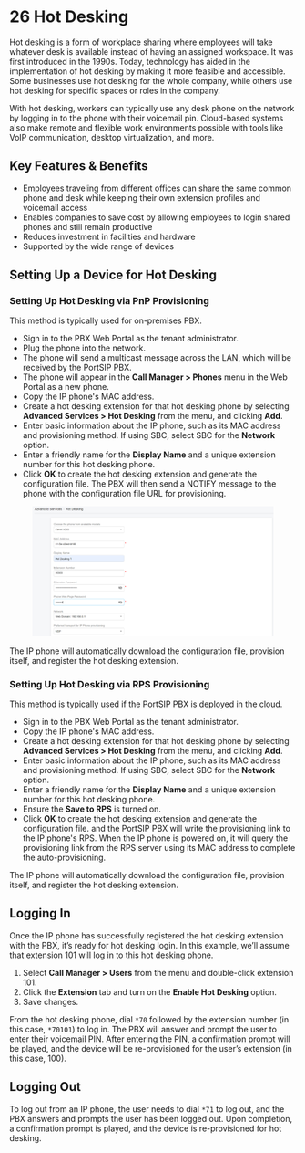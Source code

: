 # 26 Hot Desking

Hot desking is a form of workplace sharing where employees will take whatever desk is available instead of having an assigned workspace. It was first introduced in the 1990s. Today, technology has aided in the implementation of hot desking by making it more feasible and accessible. Some businesses use hot desking for the whole company, while others use hot desking for specific spaces or roles in the company. 

With hot desking, workers can typically use any desk phone on the network by logging in to the phone with their voicemail pin. Cloud-based systems also make remote and flexible work environments possible with tools like VoIP communication, desktop virtualization, and more. 

## Key Features & Benefits <a href="#content-section--0-0" id="content-section--0-0"></a>

* Employees traveling from different offices can share the same common phone and desk while keeping their own extension profiles and voicemail access
* Enables companies to save cost by allowing employees to login shared phones and still remain productive
* Reduces investment in facilities and hardware
* Supported by the wide range of devices

## Setting Up a Device for Hot Desking <a href="#h.yl8c1aw6gwzv" id="h.yl8c1aw6gwzv"></a>

### Setting Up Hot Desking via PnP Provisioning

This method is typically used for on-premises PBX.

* Sign in to the PBX Web Portal as the tenant administrator.
* Plug the phone into the network.&#x20;
* The phone will send a multicast message across the LAN, which will be received by the PortSIP PBX.&#x20;
* The phone will appear in the **Call Manager > Phones** menu in the Web Portal as a new phone.
* &#x20;Copy the IP phone's MAC address.&#x20;
* Create a hot desking extension for that hot desking phone by selecting **Advanced Services > Hot Desking** from the menu, and clicking **Add**.&#x20;
* Enter basic information about the IP phone, such as its MAC address and provisioning method. If using SBC, select SBC for the **Network** option.
* Enter a friendly name for the **Display Name** and a unique extension number for this hot desking phone.&#x20;
* Click **OK** to create the hot desking extension and generate the configuration file. The PBX will then send a NOTIFY message to the phone with the configuration file URL for provisioning.

<figure><img src="../../.gitbook/assets/hdk-2.png" alt=""><figcaption></figcaption></figure>

The IP phone will automatically download the configuration file, provision itself, and register the hot desking extension.

### Setting Up Hot Desking via RPS Provisioning

This method is typically used if the PortSIP PBX is deployed in the cloud.

* Sign in to the PBX Web Portal as the tenant administrator.
* Copy the IP phone's MAC address.&#x20;
* Create a hot desking extension for that hot desking phone by selecting **Advanced Services > Hot Desking** from the menu, and clicking **Add**.&#x20;
* Enter basic information about the IP phone, such as its MAC address and provisioning method. If using SBC, select SBC for the **Network** option.
* Enter a friendly name for the **Display Name** and a unique extension number for this hot desking phone.&#x20;
* Ensure the **Save to RPS** is turned on.
* Click **OK** to create the hot desking extension and generate the configuration file. and the PortSIP PBX will write the provisioning link to the IP phone's RPS. When the IP phone is powered on, it will query the provisioning link from the RPS server using its MAC address to complete the auto-provisioning.

The IP phone will automatically download the configuration file, provision itself, and register the hot desking extension.

## Logging In

Once the IP phone has successfully registered the hot desking extension with the PBX, it’s ready for hot desking login. In this example, we’ll assume that extension 101 will log in to this hot desking phone.

1. Select **Call Manager > Users** from the menu and double-click extension 101.
2. Click the **Extension** tab and turn on the **Enable Hot Desking** option.
3. Save changes.

From the hot desking phone, dial `*70` followed by the extension number (in this case, `*70101`) to log in. The PBX will answer and prompt the user to enter their voicemail PIN. After entering the PIN, a confirmation prompt will be played, and the device will be re-provisioned for the user’s extension (in this case, 100).

## Logging Out

To log out from an IP phone, the user needs to dial `*71` to log out, and the PBX answers and prompts the user has been logged out. Upon completion, a confirmation prompt is played, and the device is re-provisioned for hot desking.

